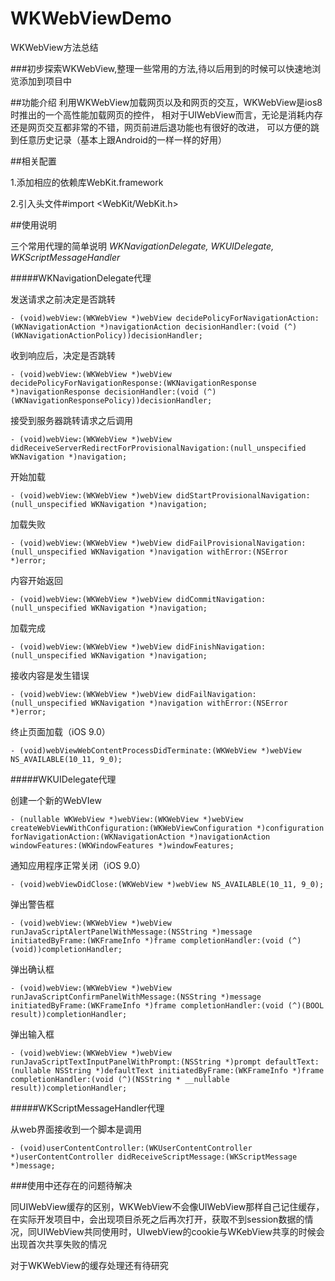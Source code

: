 # WKWebViewDemo
WKWebView方法总结

###初步探索WKWebView,整理一些常用的方法,待以后用到的时候可以快速地浏览添加到项目中

##功能介绍
利用WKWebView加载网页以及和网页的交互，WKWebView是ios8时推出的一个高性能加载网页的控件，
相对于UIWebView而言，无论是消耗内存还是网页交互都非常的不错，网页前进后退功能也有很好的改进，
可以方便的跳到任意历史记录（基本上跟Android的一样一样的好用）

##相关配置

1.添加相应的依赖库WebKit.framework

2.引入头文件#import <WebKit/WebKit.h>

##使用说明

三个常用代理的简单说明  *WKNavigationDelegate, WKUIDelegate, WKScriptMessageHandler*

#####WKNavigationDelegate代理

发送请求之前决定是否跳转

    - (void)webView:(WKWebView *)webView decidePolicyForNavigationAction:(WKNavigationAction *)navigationAction decisionHandler:(void (^)(WKNavigationActionPolicy))decisionHandler;

收到响应后，决定是否跳转

    - (void)webView:(WKWebView *)webView decidePolicyForNavigationResponse:(WKNavigationResponse *)navigationResponse decisionHandler:(void (^)(WKNavigationResponsePolicy))decisionHandler;

接受到服务器跳转请求之后调用

    - (void)webView:(WKWebView *)webView didReceiveServerRedirectForProvisionalNavigation:(null_unspecified WKNavigation *)navigation;

开始加载

    - (void)webView:(WKWebView *)webView didStartProvisionalNavigation:(null_unspecified WKNavigation *)navigation;

加载失败

    - (void)webView:(WKWebView *)webView didFailProvisionalNavigation:(null_unspecified WKNavigation *)navigation withError:(NSError *)error;
  
内容开始返回

    - (void)webView:(WKWebView *)webView didCommitNavigation:(null_unspecified WKNavigation *)navigation;

加载完成

    - (void)webView:(WKWebView *)webView didFinishNavigation:(null_unspecified WKNavigation *)navigation;

接收内容是发生错误

    - (void)webView:(WKWebView *)webView didFailNavigation:(null_unspecified WKNavigation *)navigation withError:(NSError *)error;

终止页面加载（iOS 9.0）

    - (void)webViewWebContentProcessDidTerminate:(WKWebView *)webView NS_AVAILABLE(10_11, 9_0);


#####WKUIDelegate代理

创建一个新的WebVIew

    - (nullable WKWebView *)webView:(WKWebView *)webView createWebViewWithConfiguration:(WKWebViewConfiguration *)configuration forNavigationAction:(WKNavigationAction *)navigationAction windowFeatures:(WKWindowFeatures *)windowFeatures;

通知应用程序正常关闭（iOS 9.0）

    - (void)webViewDidClose:(WKWebView *)webView NS_AVAILABLE(10_11, 9_0);

弹出警告框

    - (void)webView:(WKWebView *)webView runJavaScriptAlertPanelWithMessage:(NSString *)message initiatedByFrame:(WKFrameInfo *)frame completionHandler:(void (^)(void))completionHandler;

弹出确认框

    - (void)webView:(WKWebView *)webView runJavaScriptConfirmPanelWithMessage:(NSString *)message initiatedByFrame:(WKFrameInfo *)frame completionHandler:(void (^)(BOOL result))completionHandler;

弹出输入框

    - (void)webView:(WKWebView *)webView runJavaScriptTextInputPanelWithPrompt:(NSString *)prompt defaultText:(nullable NSString *)defaultText initiatedByFrame:(WKFrameInfo *)frame completionHandler:(void (^)(NSString * __nullable result))completionHandler;

#####WKScriptMessageHandler代理

从web界面接收到一个脚本是调用

    - (void)userContentController:(WKUserContentController *)userContentController didReceiveScriptMessage:(WKScriptMessage *)message;


###使用中还存在的问题待解决

同UIWebView缓存的区别，WKWebView不会像UIWebView那样自己记住缓存，在实际开发项目中，会出现项目杀死之后再次打开，获取不到session数据的情况，同UIWebView共同使用时，UIwebView的cookie与WKebView共享的时候会出现首次共享失败的情况

对于WKWebView的缓存处理还有待研究


